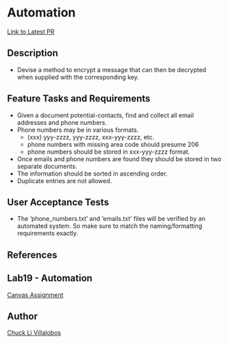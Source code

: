 
# Automation

[Link to Latest PR](https://github.com/ticochuck/automation/pull/1)

## Description
- Devise a method to encrypt a message that can then be decrypted when supplied with the corresponding key.

## Feature Tasks and Requirements

- Given a document potential-contacts, find and collect all email addresses and phone numbers.
- Phone numbers may be in various formats.
    - (xxx) yyy-zzzz, yyy-zzzz, xxx-yyy-zzzz, etc.
    - phone numbers with missing area code should presume 206
    - phone numbers should be stored in xxx-yyy-zzzz format.
- Once emails and phone numbers are found they should be stored in two separate documents.
- The information should be sorted in ascending order.
- Duplicate entries are not allowed.



## User Acceptance Tests

- The ‘phone_numbers.txt’ and ‘emails.txt’ files will be verified by an automated system. So make sure to match the naming/formatting requirements exactly.

## References

[]()

[]()


## Lab19 - Automation

[Canvas Assignment](https://canvas.instructure.com/courses/2045906/assignments/15160042)

## Author

[Chuck Li Villalobos](https://github.com/ticochuck)
